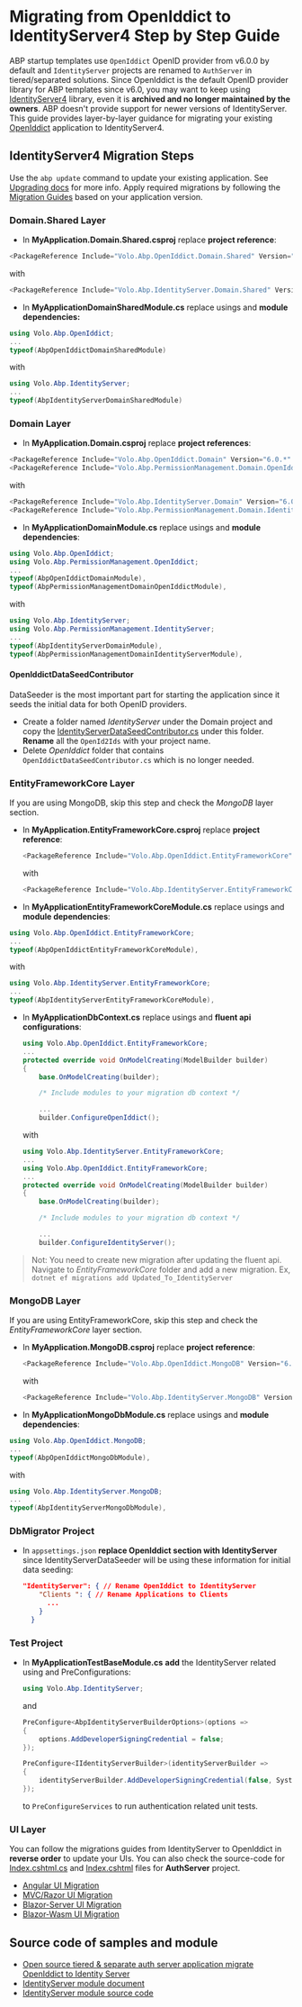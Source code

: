 # Migrating from OpenIddict to IdentityServer4 Step by Step Guide

ABP startup templates use `OpenIddict` OpenID provider from v6.0.0 by default and `IdentityServer` projects are renamed to `AuthServer` in tiered/separated solutions. Since OpenIddict is the default OpenID provider library for ABP templates since v6.0, you may want to keep using [IdentityServer4](https://github.com/IdentityServer/IdentityServer4) library, even it is **archived and no longer maintained by the owners**. ABP doesn't provide support for newer versions of IdentityServer. This guide provides layer-by-layer guidance for migrating your existing [OpenIddict](https://github.com/openiddict/openiddict-core) application to IdentityServer4. 

## IdentityServer4 Migration Steps

Use the `abp update` command to update your existing application. See [Upgrading docs](../upgrading.md) for more info. Apply required migrations by following the [Migration Guides](../migration-guides) based on your application version.

### Domain.Shared Layer

- In **MyApplication.Domain.Shared.csproj** replace **project reference**:

```csharp
<PackageReference Include="Volo.Abp.OpenIddict.Domain.Shared" Version="6.0.*" />
```

  with   

```csharp
<PackageReference Include="Volo.Abp.IdentityServer.Domain.Shared" Version="6.0.*" />
```

- In **MyApplicationDomainSharedModule.cs** replace usings and **module dependencies:**

```csharp
using Volo.Abp.OpenIddict;
...
typeof(AbpOpenIddictDomainSharedModule)
```

  with 

```csharp
using Volo.Abp.IdentityServer;
...
typeof(AbpIdentityServerDomainSharedModule)
```

### Domain Layer

- In **MyApplication.Domain.csproj** replace **project references**:

```csharp
<PackageReference Include="Volo.Abp.OpenIddict.Domain" Version="6.0.*" />
<PackageReference Include="Volo.Abp.PermissionManagement.Domain.OpenIddict" Version="6.0.*" />
```

  with   

```csharp
<PackageReference Include="Volo.Abp.IdentityServer.Domain" Version="6.0.*" />
<PackageReference Include="Volo.Abp.PermissionManagement.Domain.IdentityServer" Version="6.0.*" />
```

- In **MyApplicationDomainModule.cs** replace usings and **module dependencies**:

```csharp
using Volo.Abp.OpenIddict;
using Volo.Abp.PermissionManagement.OpenIddict;
...
typeof(AbpOpenIddictDomainModule),
typeof(AbpPermissionManagementDomainOpenIddictModule),
```

  with 

```csharp
using Volo.Abp.IdentityServer;
using Volo.Abp.PermissionManagement.IdentityServer;
...
typeof(AbpIdentityServerDomainModule),
typeof(AbpPermissionManagementDomainIdentityServerModule),
```

#### OpenIddictDataSeedContributor

DataSeeder is the most important part for starting the application since it seeds the initial data for both OpenID providers. 

- Create a folder named *IdentityServer* under the Domain project and copy the [IdentityServerDataSeedContributor.cs](https://github.com/abpframework/abp-samples/blob/master/Ids2OpenId/src/Ids2OpenId.Domain/IdentityServer/IdentityServerDataSeedContributor.cs) under this folder. **Rename** all the `OpenId2Ids` with your project name.
- Delete *OpenIddict* folder that contains `OpenIddictDataSeedContributor.cs` which is no longer needed.

### EntityFrameworkCore Layer

If you are using MongoDB, skip this step and check the *MongoDB* layer section.

- In **MyApplication.EntityFrameworkCore.csproj** replace **project reference**:

  ```csharp
  <PackageReference Include="Volo.Abp.OpenIddict.EntityFrameworkCore" Version="6.0.*" />
  ```

  with   

  ```csharp
  <PackageReference Include="Volo.Abp.IdentityServer.EntityFrameworkCore" Version="6.0.*" />
  ```

- In **MyApplicationEntityFrameworkCoreModule.cs** replace usings and **module dependencies**:

```csharp
using Volo.Abp.OpenIddict.EntityFrameworkCore;
...
typeof(AbpOpenIddictEntityFrameworkCoreModule),
```

  with 

```csharp
using Volo.Abp.IdentityServer.EntityFrameworkCore;
...
typeof(AbpIdentityServerEntityFrameworkCoreModule),
```

- In **MyApplicationDbContext.cs** replace usings and **fluent api configurations**:

  ```csharp
  using Volo.Abp.OpenIddict.EntityFrameworkCore;
  ...
  protected override void OnModelCreating(ModelBuilder builder)
  {
      base.OnModelCreating(builder);
  
      /* Include modules to your migration db context */
  
      ...
      builder.ConfigureOpenIddict();
  ```
  
  with 

  ```csharp
  using Volo.Abp.IdentityServer.EntityFrameworkCore;
  ...
  using Volo.Abp.OpenIddict.EntityFrameworkCore;
  ...
  protected override void OnModelCreating(ModelBuilder builder)
  {
      base.OnModelCreating(builder);
  
      /* Include modules to your migration db context */
  
      ...
      builder.ConfigureIdentityServer();
  ```

> Not: You need to create new migration after updating the fluent api. Navigate to *EntityFrameworkCore* folder and add a new migration. Ex, `dotnet ef migrations add Updated_To_IdentityServer `

### MongoDB Layer

If you are using EntityFrameworkCore, skip this step and check the *EntityFrameworkCore* layer section.

- In **MyApplication.MongoDB.csproj** replace **project reference**:

  ```csharp
  <PackageReference Include="Volo.Abp.OpenIddict.MongoDB" Version="6.0.*" />
  ```

  with   

  ```csharp
  <PackageReference Include="Volo.Abp.IdentityServer.MongoDB" Version="6.0.*" />
  ```

- In **MyApplicationMongoDbModule.cs** replace usings and **module dependencies**:

```csharp
using Volo.Abp.OpenIddict.MongoDB;
...
typeof(AbpOpenIddictMongoDbModule),
```

  with 

```csharp
using Volo.Abp.IdentityServer.MongoDB;
...
typeof(AbpIdentityServerMongoDbModule),
```

### DbMigrator Project

- In `appsettings.json` **replace OpenIddict section with IdentityServer** since IdentityServerDataSeeder will be using these information for initial data seeding:

  ```json
  "IdentityServer": { // Rename OpenIddict to IdentityServer
      "Clients ": {	// Rename Applications to Clients
        ...
      }
    }
  ```
  

### Test Project

- In **MyApplicationTestBaseModule.cs** **add** the IdentityServer related using and PreConfigurations:

  ```csharp
  using Volo.Abp.IdentityServer;
  ```

  and

  ```csharp
  PreConfigure<AbpIdentityServerBuilderOptions>(options =>
  {
      options.AddDeveloperSigningCredential = false;
  });
  
  PreConfigure<IIdentityServerBuilder>(identityServerBuilder =>
  {
      identityServerBuilder.AddDeveloperSigningCredential(false, System.Guid.NewGuid().ToString());
  });
  ```

  to `PreConfigureServices` to run authentication related unit tests.

### UI Layer

You can follow the migrations guides from IdentityServer to OpenIddict in **reverse order** to update your UIs. You can also check the source-code for [Index.cshtml.cs](https://github.com/abpframework/abp-samples/blob/master/OpenId2Ids/src/OpenId2Ids.AuthServer/Pages/Index.cshtml) and  [Index.cshtml](https://github.com/abpframework/abp-samples/blob/master/OpenId2Ids/src/OpenId2Ids.AuthServer/Pages/Index.cshtml.cs) files for **AuthServer** project.

- [Angular UI Migration](openiddict-angular.md)
- [MVC/Razor UI Migration](openiddict-mvc.md)
- [Blazor-Server UI Migration](openiddict-blazor-server.md)
- [Blazor-Wasm UI Migration](openiddict-blazor.md)

## Source code of samples and module

* [Open source tiered & separate auth server application migrate OpenIddict to Identity Server](https://github.com/abpframework/abp-samples/tree/master/OpenId2Ids)
* [IdentityServer module document](https://docs.abp.io/en/abp/6.0/Modules/IdentityServer)
* [IdentityServer module source code](https://github.com/abpframework/abp/tree/rel-6.0/modules/identityserver)
